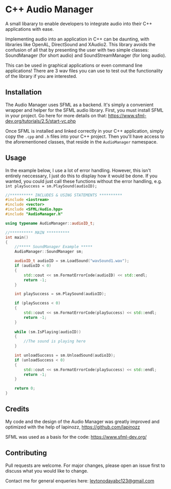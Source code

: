 # C++ Audio Manager
A small libarary to enable developers to integrate audio into their C++ applications with ease. 

Implementing audio into an application in C++ can be daunting, with libraries like OpenAL, DirectSound and XAudio2. This library avoids the confusion of all that by presenting 
the user with two simple classes: SoundManager (for short audio) and SoundStreamManager (for long audio).

This can be used in graphical applications or even command line applications! There are 3 wav files you can use to test out the functionality of the library if you are interested. 

## Installation 
The Audio Manager uses SFML as a backend. It's simply a convenient wrapper and helper for the SFML audio library.
First, you must install SFML in your project. Go here for more details on that: https://www.sfml-dev.org/tutorials/2.5/start-vc.php 

Once SFML is installed and linked correctly in your C++ application, simply copy the ```.cpp``` and ```.h``` files into your C++ project. Then you'll have access to the 
aforementioned classes, that reside in the ```AudioManager``` namespace.

## Usage
In the example below, I use a lot of error handling. However, this isn't entirely neccessary, I just do this to display how it would be done. If you wanted, you could just call these functions without the error handling, e.g. ```int playSuccess = sm.PlaySound(audioID);```

```c++
//********** INCLUDES & USING STATEMENTS **********
#include <iostream>
#include <vector>
#include <SFML/Audio.hpp>
#include "AudioManager.h"

using typename AudioManager::audioID_t;

//********** MAIN **********
int main()
{
	//***** SoundManager Example *****
	AudioManager::SoundManager sm;

	audioID_t audioID = sm.LoadSound("wavSound1.wav");
	if (audioID < 0)
	{
		std::cout << sm.FormatErrorCode(audioID) << std::endl;
		return -1;
	}

	int playSuccess = sm.PlaySound(audioID);

	if (playSuccess < 0)
	{
		std::cout << sm.FormatErrorCode(playSuccess) << std::endl;
		return -1;
	}
	
	while (sm.IsPlaying(audioID))
	{
		//The sound is playing here
	}

	int unloadSuccess = sm.UnloadSound(audioID);
	if (unloadSuccess < 0)
	{
		std::cout << sm.FormatErrorCode(playSuccess) << std::endl;
		return -1;
	}

	return 0;
}
```

## Credits
My code and the design of the Audio Manager was greatly improved and optimized with the help of lapinozz, https://github.com/lapinozz 

SFML was used as a basis for the code: https://www.sfml-dev.org/ 


## Contributing
Pull requests are welcome. For major changes, please open an issue first to discuss what you would like to change.

Contact me for general enqueries here: leytonodayabc123@gmail.com
